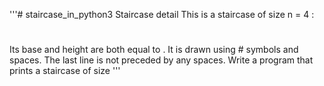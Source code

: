 '''# staircase_in_python3
Staircase detail  This is a staircase of size n = 4 :    
   #   
  ##  
 ### 
#### 
Its base and height are both equal to . It is drawn using # symbols and spaces. The last line is not preceded by any spaces.  Write a program that prints a staircase of size '''

